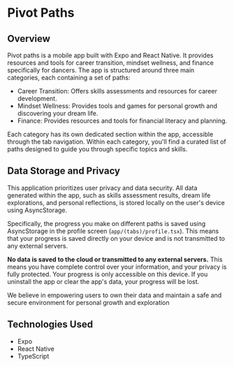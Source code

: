 # Pivot Paths

## Overview

Pivot paths is a mobile app built with Expo and React Native. It provides resources and tools for career transition, mindset wellness, and finance specifically for dancers. The app is structured around three main categories, each containing a set of paths:

- Career Transition: Offers skills assessments and resources for career development.
- Mindset Wellness: Provides tools and games for personal growth and discovering your dream life.
- Finance: Provides resources and tools for financial literacy and planning.

Each category has its own dedicated section within the app, accessible through the tab navigation. Within each category, you'll find a curated list of paths designed to guide you through specific topics and skills.

## Data Storage and Privacy

This application prioritizes user privacy and data security. All data generated within the app, such as skills assessment results, dream life explorations, and personal reflections, is stored locally on the user's device using AsyncStorage.

Specifically, the progress you make on different paths is saved using AsyncStorage in the profile screen (`app/(tabs)/profile.tsx`). This means that your progress is saved directly on your device and is not transmitted to any external servers.

**No data is saved to the cloud or transmitted to any external servers.** This means you have complete control over your information, and your privacy is fully protected. Your progress is only accessible on this device. If you uninstall the app or clear the app's data, your progress will be lost.

We believe in empowering users to own their data and maintain a safe and secure environment for personal growth and exploration

## Technologies Used

- Expo
- React Native
- TypeScript
